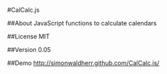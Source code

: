 #CalCalc.js

##About
JavaScript functions to calculate calendars

##License
MIT

##Version
0.05

##Demo
http://simonwaldherr.github.com/CalCalc.js/
